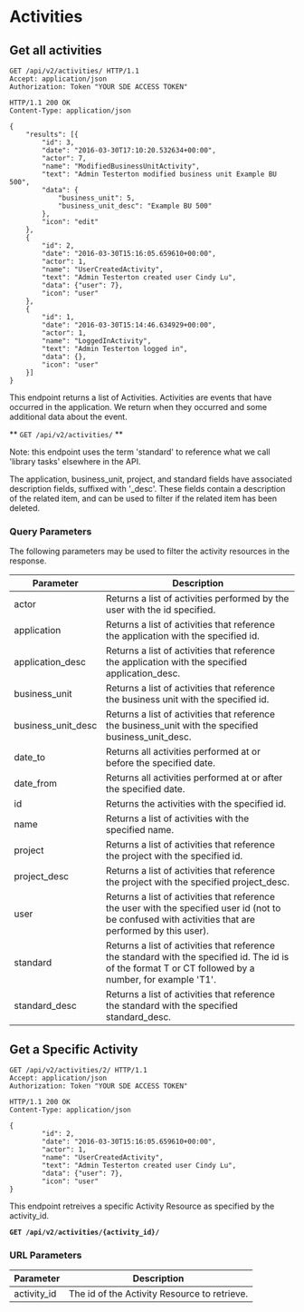 # Activities

## Get all activities

```http
GET /api/v2/activities/ HTTP/1.1
Accept: application/json
Authorization: Token "YOUR SDE ACCESS TOKEN"
```

```http
HTTP/1.1 200 OK
Content-Type: application/json

{
    "results": [{
        "id": 3,
        "date": "2016-03-30T17:10:20.532634+00:00",
        "actor": 7,
        "name": "ModifiedBusinessUnitActivity",
        "text": "Admin Testerton modified business unit Example BU 500",
        "data": {
            "business_unit": 5,
            "business_unit_desc": "Example BU 500"
        },
        "icon": "edit"
    },
    {
        "id": 2,
        "date": "2016-03-30T15:16:05.659610+00:00",
        "actor": 1,
        "name": "UserCreatedActivity",
        "text": "Admin Testerton created user Cindy Lu",
        "data": {"user": 7},
        "icon": "user"
    },
    {
        "id": 1,
        "date": "2016-03-30T15:14:46.634929+00:00",
        "actor": 1,
        "name": "LoggedInActivity",
        "text": "Admin Testerton logged in",
        "data": {},
        "icon": "user"
    }]
}
```

This endpoint returns a list of Activities.  Activities are events that have occurred in the application. We return when they occurred and some additional data about the event.

** `GET /api/v2/activities/` **

Note: this endpoint uses the term 'standard' to reference what we call 'library tasks' elsewhere in the API.

The application, business_unit, project, and standard fields have associated description fields, suffixed with '_desc'.  These fields contain a description of the related item, and can be used to filter if the related item has been deleted.


### Query Parameters

The following parameters may be used to filter the activity resources in the response.

Parameter        | Description
-----------------|-------------
actor            | Returns a list of activities performed by the user with the id specified.
application      | Returns a list of activities that reference the application with the specified id.
application_desc | Returns a list of activities that reference the application with the specified application_desc.
business_unit    | Returns a list of activities that reference the business unit with the specified id.
business_unit_desc | Returns a list of activities that reference the business_unit with the specified business_unit_desc.
date_to          | Returns all activities performed at or before the specified date.
date_from        | Returns all activities performed at or after the specified date.
id               | Returns the activities with the specified id.
name             | Returns a list of activities with the specified name.
project          | Returns a list of activities that reference the project with the specified id.
project_desc     | Returns a list of activities that reference the project with the specified project_desc.
user             | Returns a list of activities that reference the user with the specified user id (not to be confused with activities that are performed by this user).
standard         | Returns a list of activities that reference the standard with the specified id.  The id is of the format T or CT followed by a number, for example 'T1'.
standard_desc    | Returns a list of activities that reference the standard with the specified standard_desc.







## Get a Specific Activity

```http
GET /api/v2/activities/2/ HTTP/1.1
Accept: application/json
Authorization: Token "YOUR SDE ACCESS TOKEN"
```

```http
HTTP/1.1 200 OK
Content-Type: application/json

{
        "id": 2,
        "date": "2016-03-30T15:16:05.659610+00:00",
        "actor": 1,
        "name": "UserCreatedActivity",
        "text": "Admin Testerton created user Cindy Lu",
        "data": {"user": 7},
        "icon": "user"
}
```

This endpoint retreives a specific Activity Resource as specified by the activity_id.

**`GET /api/v2/activities/{activity_id}/`**

### URL Parameters

Parameter        | Description
---------------- | -----------
activity_id      | The id of the Activity Resource to retrieve.


